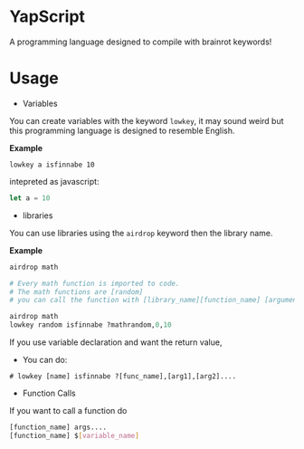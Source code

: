 # YapScript
A programming language designed to compile with brainrot keywords!

# Usage
* Variables

You can create variables with the keyword `lowkey`, it may sound weird but this programming language is designed to resemble English.

<b>Example</b>

```
lowkey a isfinnabe 10
```
intepreted as javascript:
```js
let a = 10
```

* libraries

You can use libraries using the `airdrop` keyword then the library name.

<b>Example</b>
```py
airdrop math

# Every math function is imported to code.
# The math functions are [random]
# you can call the function with [library_name][function_name] [arguments separated by spaces]
```

```py
airdrop math
lowkey random isfinnabe ?mathrandom,0,10
```

If you use variable declaration and want the return value,

* You can do: 

```
# lowkey [name] isfinnabe ?[func_name],[arg1],[arg2]....
```

* Function Calls

If you want to call a function do

```bash
[function_name] args....
[function_name] $[variable_name]
```
